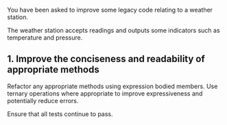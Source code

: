 You have been asked to improve some legacy code relating to a weather station.

The weather station accepts readings and outputs some indicators such as temperature and pressure.

## 1. Improve the conciseness and readability of appropriate methods

Refactor any appropriate methods using expression bodied members. Use ternary operations where appropriate to improve expressiveness and potentially reduce errors.

Ensure that all tests continue to pass.
